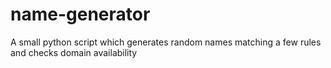 # name-generator
A small python script which generates random names matching a few rules and checks domain availability
